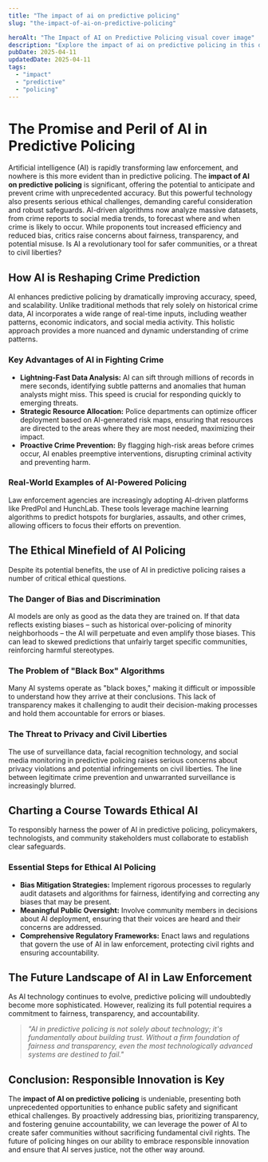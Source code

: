 ```yaml
---
title: "The impact of ai on predictive policing"
slug: "the-impact-of-ai-on-predictive-policing"

heroAlt: "The Impact of AI on Predictive Policing visual cover image"
description: "Explore the impact of ai on predictive policing in this detailed guide, offering insights, strategies, and practical tips to enhance your understanding and application of the topic."
pubDate: 2025-04-11
updatedDate: 2025-04-11
tags:
  - "impact"
  - "predictive"
  - "policing"
---
```


# The Promise and Peril of AI in Predictive Policing

Artificial intelligence (AI) is rapidly transforming law enforcement, and nowhere is this more evident than in predictive policing. The **impact of AI on predictive policing** is significant, offering the potential to anticipate and prevent crime with unprecedented accuracy. But this powerful technology also presents serious ethical challenges, demanding careful consideration and robust safeguards. AI-driven algorithms now analyze massive datasets, from crime reports to social media trends, to forecast where and when crime is likely to occur. While proponents tout increased efficiency and reduced bias, critics raise concerns about fairness, transparency, and potential misuse. Is AI a revolutionary tool for safer communities, or a threat to civil liberties?

## How AI is Reshaping Crime Prediction

AI enhances predictive policing by dramatically improving accuracy, speed, and scalability. Unlike traditional methods that rely solely on historical crime data, AI incorporates a wide range of real-time inputs, including weather patterns, economic indicators, and social media activity. This holistic approach provides a more nuanced and dynamic understanding of crime patterns.

### Key Advantages of AI in Fighting Crime

- **Lightning-Fast Data Analysis:** AI can sift through millions of records in mere seconds, identifying subtle patterns and anomalies that human analysts might miss. This speed is crucial for responding quickly to emerging threats.
- **Strategic Resource Allocation:** Police departments can optimize officer deployment based on AI-generated risk maps, ensuring that resources are directed to the areas where they are most needed, maximizing their impact.
- **Proactive Crime Prevention:** By flagging high-risk areas before crimes occur, AI enables preemptive interventions, disrupting criminal activity and preventing harm.

### Real-World Examples of AI-Powered Policing

Law enforcement agencies are increasingly adopting AI-driven platforms like PredPol and HunchLab. These tools leverage machine learning algorithms to predict hotspots for burglaries, assaults, and other crimes, allowing officers to focus their efforts on prevention.

## The Ethical Minefield of AI Policing

Despite its potential benefits, the use of AI in predictive policing raises a number of critical ethical questions.

### The Danger of Bias and Discrimination

AI models are only as good as the data they are trained on. If that data reflects existing biases – such as historical over-policing of minority neighborhoods – the AI will perpetuate and even amplify those biases. This can lead to skewed predictions that unfairly target specific communities, reinforcing harmful stereotypes.

### The Problem of "Black Box" Algorithms

Many AI systems operate as "black boxes," making it difficult or impossible to understand how they arrive at their conclusions. This lack of transparency makes it challenging to audit their decision-making processes and hold them accountable for errors or biases.

### The Threat to Privacy and Civil Liberties

The use of surveillance data, facial recognition technology, and social media monitoring in predictive policing raises serious concerns about privacy violations and potential infringements on civil liberties. The line between legitimate crime prevention and unwarranted surveillance is increasingly blurred.

## Charting a Course Towards Ethical AI

To responsibly harness the power of AI in predictive policing, policymakers, technologists, and community stakeholders must collaborate to establish clear safeguards.

### Essential Steps for Ethical AI Policing

- **Bias Mitigation Strategies:** Implement rigorous processes to regularly audit datasets and algorithms for fairness, identifying and correcting any biases that may be present.
- **Meaningful Public Oversight:** Involve community members in decisions about AI deployment, ensuring that their voices are heard and their concerns are addressed.
- **Comprehensive Regulatory Frameworks:** Enact laws and regulations that govern the use of AI in law enforcement, protecting civil rights and ensuring accountability.

## The Future Landscape of AI in Law Enforcement

As AI technology continues to evolve, predictive policing will undoubtedly become more sophisticated. However, realizing its full potential requires a commitment to fairness, transparency, and accountability.

> _"AI in predictive policing is not solely about technology; it's fundamentally about building trust. Without a firm foundation of fairness and transparency, even the most technologically advanced systems are destined to fail."_

## Conclusion: Responsible Innovation is Key

The **impact of AI on predictive policing** is undeniable, presenting both unprecedented opportunities to enhance public safety and significant ethical challenges. By proactively addressing bias, prioritizing transparency, and fostering genuine accountability, we can leverage the power of AI to create safer communities without sacrificing fundamental civil rights. The future of policing hinges on our ability to embrace responsible innovation and ensure that AI serves justice, not the other way around.
